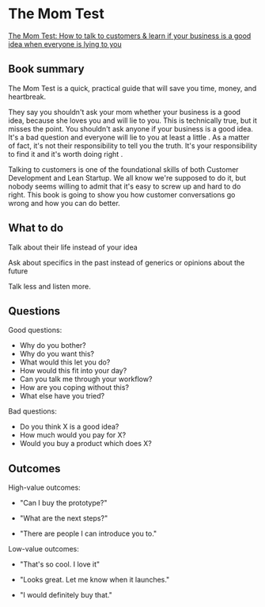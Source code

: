 # The Mom Test

[The Mom Test: How to talk to customers & learn if your business is a good idea when everyone is lying to you](https://www.amazon.com/Mom-Test-customers-business-everyone-ebook/dp/B01H4G2J1U)

## Book summary

The Mom Test is a quick, practical guide that will save you time, money, and heartbreak.

They say you shouldn't ask your mom whether your business is a good idea, because she loves you and will lie to you. This is technically true, but it misses the point. You shouldn't ask anyone if your business is a good idea. It's a bad question and everyone will lie to you at least a little . As a matter of fact, it's not their responsibility to tell you the truth. It's your responsibility to find it and it's worth doing right .

Talking to customers is one of the foundational skills of both Customer Development and Lean Startup. We all know we're supposed to do it, but nobody seems willing to admit that it's easy to screw up and hard to do right. This book is going to show you how customer conversations go wrong and how you can do better.

## What to do

Talk about their life instead of your idea

Ask about specifics in the past instead of generics or opinions about the future

Talk less and listen more.


## Questions

Good questions:

* Why do you bother?
* Why do you want this?
* What would this let you do?
* How would this fit into your day?
* Can you talk me through your workflow?
* How are you coping without this?
* What else have you tried?

Bad questions:

* Do you think X is a good idea?
* How much would you pay for X?
* Would you buy a product which does X?


## Outcomes

High-value outcomes:

* "Can I buy the prototype?"

* "What are the next steps?"

* "There are people I can introduce you to."

Low-value outcomes:

* "That's so cool. I love it"

* "Looks great. Let me know when it launches."

* "I would definitely buy that."
